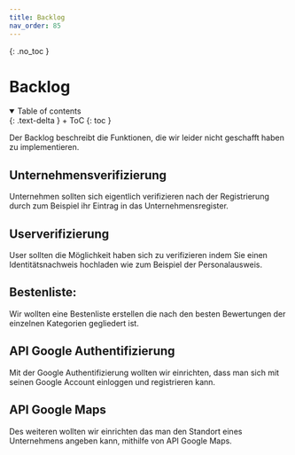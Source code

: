 ```yaml
---
title: Backlog
nav_order: 85
---
```



{: .no_toc }
# Backlog

<details open markdown="block">
{: .text-delta }
<summary>Table of contents</summary>
+ ToC
{: toc }
</details>

Der Backlog beschreibt die Funktionen, die wir leider nicht geschafft haben zu implementieren. 

## Unternehmensverifizierung

Unternehmen sollten sich eigentlich verifizieren nach der Registrierung durch zum Beispiel ihr Eintrag in das Unternehmensregister.

## Userverifizierung

User sollten die Möglichkeit haben sich zu verifizieren indem Sie einen Identitätsnachweis hochladen wie zum Beispiel der Personalausweis.

## Bestenliste:

Wir wollten eine Bestenliste erstellen die nach den besten Bewertungen der einzelnen Kategorien gegliedert ist.

## API Google Authentifizierung

Mit der Google Authentifizierung wollten wir einrichten, dass man sich mit seinen Google Account einloggen und registrieren kann.

## API Google Maps

Des weiteren wollten wir einrichten das man den Standort eines Unternehmens angeben kann, mithilfe von API Google Maps.

